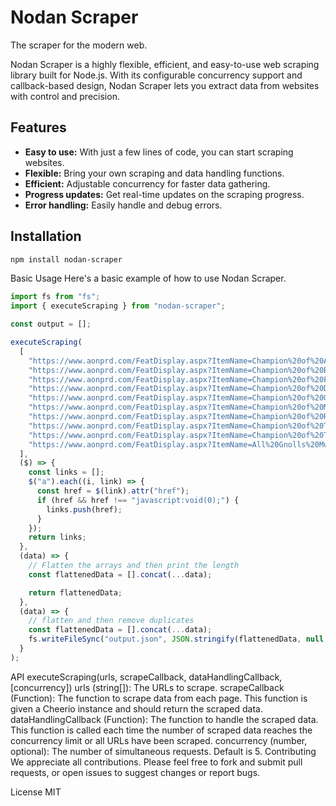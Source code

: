 # Nodan Scraper

The scraper for the modern web.

Nodan Scraper is a highly flexible, efficient, and easy-to-use web scraping library built for Node.js. With its configurable concurrency support and callback-based design, Nodan Scraper lets you extract data from websites with control and precision.

## Features

- **Easy to use:** With just a few lines of code, you can start scraping websites.
- **Flexible:** Bring your own scraping and data handling functions.
- **Efficient:** Adjustable concurrency for faster data gathering.
- **Progress updates:** Get real-time updates on the scraping progress.
- **Error handling:** Easily handle and debug errors.

## Installation

```bash
npm install nodan-scraper
```

Basic Usage
Here's a basic example of how to use Nodan Scraper.

```js
import fs from "fs";
import { executeScraping } from "nodan-scraper";

const output = [];

executeScraping(
  [
    "https://www.aonprd.com/FeatDisplay.aspx?ItemName=Champion%20of%20Anarchy",
    "https://www.aonprd.com/FeatDisplay.aspx?ItemName=Champion%20of%20Balance",
    "https://www.aonprd.com/FeatDisplay.aspx?ItemName=Champion%20of%20Freedom",
    "https://www.aonprd.com/FeatDisplay.aspx?ItemName=Champion%20of%20Destruction",
    "https://www.aonprd.com/FeatDisplay.aspx?ItemName=Champion%20of%20Grace",
    "https://www.aonprd.com/FeatDisplay.aspx?ItemName=Champion%20of%20Malevolence",
    "https://www.aonprd.com/FeatDisplay.aspx?ItemName=Champion%20of%20Righteousness",
    "https://www.aonprd.com/FeatDisplay.aspx?ItemName=Champion%20of%20Tranquility",
    "https://www.aonprd.com/FeatDisplay.aspx?ItemName=Champion%20of%20Tyranny",
    "https://www.aonprd.com/FeatDisplay.aspx?ItemName=All%20Gnolls%20Must%20Die",
  ],
  ($) => {
    const links = [];
    $("a").each((i, link) => {
      const href = $(link).attr("href");
      if (href && href !== "javascript:void(0);") {
        links.push(href);
      }
    });
    return links;
  },
  (data) => {
    // Flatten the arrays and then print the length
    const flattenedData = [].concat(...data);

    return flattenedData;
  },
  (data) => {
    // flatten and then remove duplicates
    const flattenedData = [].concat(...data);
    fs.writeFileSync("output.json", JSON.stringify(flattenedData, null, 2));
  }
);

```
API
executeScraping(urls, scrapeCallback, dataHandlingCallback, [concurrency])
urls (string[]): The URLs to scrape.
scrapeCallback (Function): The function to scrape data from each page. This function is given a Cheerio instance and should return the scraped data.
dataHandlingCallback (Function): The function to handle the scraped data. This function is called each time the number of scraped data reaches the concurrency limit or all URLs have been scraped.
concurrency (number, optional): The number of simultaneous requests. Default is 5.
Contributing
We appreciate all contributions. Please feel free to fork and submit pull requests, or open issues to suggest changes or report bugs.

License
MIT
